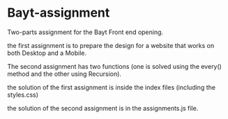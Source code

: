 # Bayt-assignment
Two-parts assignment for the Bayt Front end opening.

the first assignment is to prepare the design for a website that works on both Desktop and a Mobile.

The second assignment has two functions (one is solved using the every() method and the other using Recursion).

the solution of the first assignment is inside the index files (including the styles.css)

the solution of the second assignment is in the assignments.js file.
